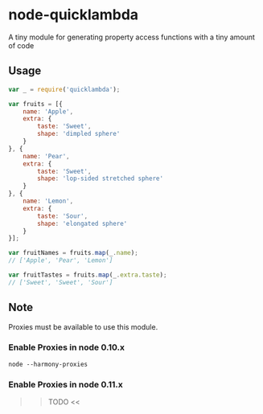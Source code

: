 node-quicklambda
================

A tiny module for generating property access functions with a tiny amount of code

## Usage

```js
var _ = require('quicklambda');

var fruits = [{
    name: 'Apple',
    extra: {
        taste: 'Sweet',
        shape: 'dimpled sphere'
    }
}, {
    name: 'Pear',
    extra: {
        taste: 'Sweet',
        shape: 'lop-sided stretched sphere'
    }
}, {
    name: 'Lemon',
    extra: {
        taste: 'Sour',
        shape: 'elongated sphere'
    }
}];

var fruitNames = fruits.map(_.name);
// ['Apple', 'Pear', 'Lemon']

var fruitTastes = fruits.map(_.extra.taste);
// ['Sweet', 'Sweet', 'Sour']
```

## Note

Proxies must be available to use this module.

### Enable Proxies in node 0.10.x

```shell
node --harmony-proxies
```

### Enable Proxies in node 0.11.x

>> TODO <<
